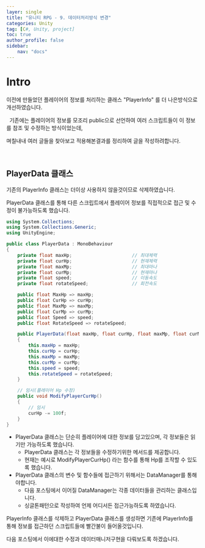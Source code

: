 ```yaml
---
layer: single
title: "유니티 RPG - 9. 데이터처리방식 변경"
categories: Unity
tag: [C#, Unity, project]
toc: true
author_profile: false
sidebar: 
    nav: "docs"
---
```



# Intro

이전에 만들었던 플레이어의 정보를 처리하는 클래스 "PlayerInfo" 를 더 나은방식으로 개선하였습니다.

&nbsp;
기존에는 플레이어의 정보를 모조리 public으로 선언하여 여러 스크립트들이 이 정보를 참조 및 수정하는 방식이었는데, 

며칠내내 여러 글들을 찾아보고 적용해본결과를 정리하여 글을 작성하려합니다.

&nbsp;
## PlayerData 클래스

기존의 PlayerInfo 클래스는 더이상 사용하지 않을것이므로 삭제하였습니다.  

PlayerData 클래스를 통해 다른 스크립트에서 플레이어 정보를 직접적으로 접근 및 수정이 불가능하도록 했습니다.

```c#
using System.Collections;
using System.Collections.Generic;
using UnityEngine;

public class PlayerData : MonoBehaviour
{
    private float maxHp;                      // 최대체력
    private float curHp;                      // 현재체력
    private float maxMp;                      // 최대마나
    private float curMp;                      // 현재마나
    private float speed;                      // 이동속도
    private float rotateSpeed;                // 회전속도

    public float MaxHp => maxHp;
    public float CurHp => curHp;
    public float MaxMp => maxMp;
    public float CurMp => curMp;
    public float Speed => speed;
    public float RotateSpeed => rotateSpeed;

    public PlayerData(float maxHp, float curHp, float maxMp, float curMp, float speed, float rotateSpeed)
    {
        this.maxHp = maxHp;
        this.curHp = curHp;
        this.maxMp = maxMp;
        this.curMp = curMp;
        this.speed = speed;
        this.rotateSpeed = rotateSpeed;
    }

    // 임시(플레이어 Hp 수정)
    public void ModifyPlayerCurHp()
    {
        // 임시
        curHp -= 100f;
    }
}
```

- PlayerData 클래스는 단순히 플레이어에 대한 정보를 담고있으며, 각 정보들은 읽기만 가능하도록 했습니다.
    - PlayerData 클래스는 각 정보들을 수정하기위한 메서드를 제공합니다.
    - 현재는 예시로 ModifyPlayerCurHp() 라는 함수를 통해 Hp를 조작할 수 있도록 했습니다.
- PlayerData 클래스의 변수 및 함수들에 접근하기 위해서는 DataManager를 통해야합니다. 
    - 다음 포스팅에서 이어질 DataManager는 각종 데이터들을 관리하는 클래스입니다.
    - 싱글톤패턴으로 작성하여 언제 어디서든 접근가능하도록 하였습니다.


PlayerInfo 클래스를 삭제하고 PlayerData 클래스를 생성하면 기존에 PlayerInfo를 통해 정보를 접근하던 스크립트들에 빨간불이 들어올것입니다.  

다음 포스팅에서 이에대한 수정과 데이터매니저구현을 다뤄보도록 하겠습니다.